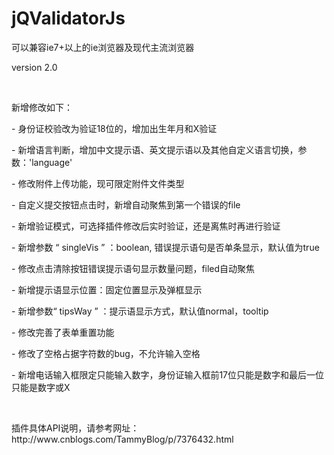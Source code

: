# jQValidatorJs
<p>可以兼容ie7+以上的ie浏览器及现代主流浏览器</p>
<p>version 2.0</p>
<p></br></p>
<p>新增修改如下：</p>
<p>- 身份证校验改为验证18位的，增加出生年月和X验证</p>
<p>- 新增语言判断，增加中文提示语、英文提示语以及其他自定义语言切换，参数：'language'</p>
<p>- 修改附件上传功能，现可限定附件文件类型</p>
<p>- 自定义提交按钮点击时，新增自动聚焦到第一个错误的file</p>
<p>- 新增验证模式，可选择插件修改后实时验证，还是离焦时再进行验证</p>
<p>- 新增参数 “ singleVis ” ：boolean, 错误提示语句是否单条显示，默认值为true</p>
<p>- 修改点击清除按钮错误提示语句显示数量问题，filed自动聚焦</p>
<p>- 新增提示语显示位置：固定位置显示及弹框显示</p>
<p>- 新增参数“ tipsWay ” ：提示语显示方式，默认值normal，tooltip</p>
<p>- 修改完善了表单重置功能</p>
<p>- 修改了空格占据字符数的bug，不允许输入空格</p>
<p>- 新增电话输入框限定只能输入数字，身份证输入框前17位只能是数字和最后一位只能是数字或X</p>
<p></br></p>
<p>插件具体API说明，请参考网址：http://www.cnblogs.com/TammyBlog/p/7376432.html</p>
